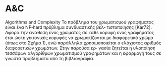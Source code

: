 # A&C
Algorithms and Complexity
Το πρόβλημα του χρωματισμού γραφήματος είναι ένα NP‐hard πρόβλημα συνδυαστικής βελ‐
τιστοποίησης [Kar72]. Αφορά την ανάθεση ενός χρώματος σε κάθε κορυφή ενός γραφήματος
έτσι ώστε γειτονικές κορυφές να χρωματίζονται με διαφορετικό χρώμα (όπως στο Σχήμα 1), ενώ
παράλληλα χρησιμοποιείται ο ελάχιστος αριθμός διαφορετικών χρωμάτων. Στην παρούσα ερ‐
γασία ζητείται η υλοποίηση τεσσάρων αλγορίθμων χρωματισμού γραφημάτων και η εφαρμογή
τους σε γνωστά προβλήματα από τη βιβλιογραφία.
